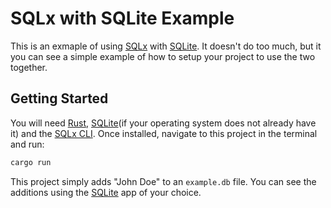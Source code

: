SQLx with SQLite Example
========================

This is an exmaple of using [SQLx](https://github.com/launchbadge/sqlx) with [SQLite](https://sqlite.org/). It doesn't do too much, but it you can see a simple example of how to setup your project to use the two together.

## Getting Started

You will need [Rust](https://rust-lang.org), [SQLite](https://sqlite.org/)(if your operating system does not already have it) and the [SQLx CLI](https://crates.io/crates/sqlx-cli). Once installed, navigate to this project in the terminal and run:

```bash
cargo run
```

This project simply adds "John Doe" to an `example.db` file. You can see the additions using the [SQLite](https://sqlite.org/) app of your choice.

